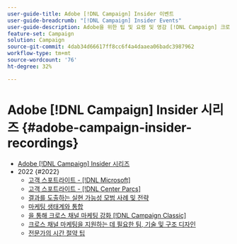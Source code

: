 ```yaml
---
user-guide-title: Adobe [!DNL Campaign] Insider 이벤트
user-guide-breadcrumb: "[!DNL Campaign] Insider Events"
user-guide-description: Adobe을 위한 팁 및 요령 및 영감 [!DNL Campaign] 크로스 채널 마케팅 전략을 발전시키고, 팀 마케팅 실무자의 기술을 향상시키고, 조직이 보다 고급 크로스 채널 마케팅 전략을 개시하도록 지원하는 고객.
feature-set: Campaign
solution: Campaign
source-git-commit: 4dab34d66617ff8cc6f4a4daaea06badc3987962
workflow-type: tm+mt
source-wordcount: '76'
ht-degree: 32%

---
```



# Adobe [!DNL Campaign] Insider 시리즈 {#adobe-campaign-insider-recordings}

+ [Adobe [!DNL Campaign] Insider 시리즈](overview.md)
+ 2022 {#2022}
   + [고객 스포트라이트 - [!DNL Microsoft]](2022/microsoft.md)
   + [고객 스포트라이트 - [!DNL Center Parcs]](2022/center-parcs.md)
   + [결과를 도출하는 실현 가능성 모범 사례 및 전략](2022/deliverability-best-practices.md)
   + [마케팅 생태계와 통합](2022/integrations.md)
   + [을 통해 크로스 채널 마케팅 강화 [!DNL Campaign Classic]](2022/cross-channel.md)
   + [크로스 채널 마케팅을 지원하는 데 필요한 팀, 기술 및 구조 디자인](2022/team-skills-org-design.md)
   + [전문가의 시간 절약 팁](2022/tips.md)